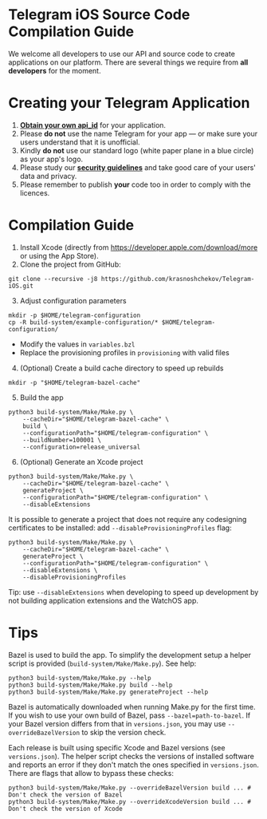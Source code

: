 # Telegram iOS Source Code Compilation Guide

We welcome all developers to use our API and source code to create applications on our platform.
There are several things we require from **all developers** for the moment.

# Creating your Telegram Application

1. [**Obtain your own api_id**](https://core.telegram.org/api/obtaining_api_id) for your application.
2. Please **do not** use the name Telegram for your app — or make sure your users understand that it is unofficial.
3. Kindly **do not** use our standard logo (white paper plane in a blue circle) as your app's logo.
3. Please study our [**security guidelines**](https://core.telegram.org/mtproto/security_guidelines) and take good care of your users' data and privacy.
4. Please remember to publish **your** code too in order to comply with the licences.

# Compilation Guide

1. Install Xcode (directly from https://developer.apple.com/download/more or using the App Store).
2. Clone the project from GitHub:

```
git clone --recursive -j8 https://github.com/krasnoshchekov/Telegram-iOS.git
```

3. Adjust configuration parameters

```
mkdir -p $HOME/telegram-configuration
cp -R build-system/example-configuration/* $HOME/telegram-configuration/
```

- Modify the values in `variables.bzl`
- Replace the provisioning profiles in `provisioning` with valid files

4. (Optional) Create a build cache directory to speed up rebuilds

```
mkdir -p "$HOME/telegram-bazel-cache"
```

5. Build the app

```
python3 build-system/Make/Make.py \
    --cacheDir="$HOME/telegram-bazel-cache" \
    build \
    --configurationPath="$HOME/telegram-configuration" \
    --buildNumber=100001 \
    --configuration=release_universal
```

6. (Optional) Generate an Xcode project

```
python3 build-system/Make/Make.py \
    --cacheDir="$HOME/telegram-bazel-cache" \
    generateProject \
    --configurationPath="$HOME/telegram-configuration" \
    --disableExtensions
```

It is possible to generate a project that does not require any codesigning certificates to be installed: add `--disableProvisioningProfiles` flag:
```
python3 build-system/Make/Make.py \
    --cacheDir="$HOME/telegram-bazel-cache" \
    generateProject \
    --configurationPath="$HOME/telegram-configuration" \
    --disableExtensions \
    --disableProvisioningProfiles
```


Tip: use `--disableExtensions` when developing to speed up development by not building application extensions and the WatchOS app.


# Tips

Bazel is used to build the app. To simplify the development setup a helper script is provided (`build-system/Make/Make.py`). See help:

```
python3 build-system/Make/Make.py --help
python3 build-system/Make/Make.py build --help
python3 build-system/Make/Make.py generateProject --help
```

Bazel is automatically downloaded when running Make.py for the first time. If you wish to use your own build of Bazel, pass `--bazel=path-to-bazel`. If your Bazel version differs from that in `versions.json`, you may use `--overrideBazelVersion` to skip the version check.

Each release is built using specific Xcode and Bazel versions (see `versions.json`). The helper script checks the versions of installed software and reports an error if they don't match the ones specified in `versions.json`. There are flags that allow to bypass these checks:

```
python3 build-system/Make/Make.py --overrideBazelVersion build ... # Don't check the version of Bazel
python3 build-system/Make/Make.py --overrideXcodeVersion build ... # Don't check the version of Xcode
```
